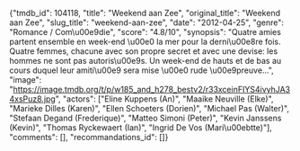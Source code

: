 {"tmdb_id": 104118, "title": "Weekend aan Zee", "original_title": "Weekend aan Zee", "slug_title": "weekend-aan-zee", "date": "2012-04-25", "genre": "Romance / Com\u00e9die", "score": "4.8/10", "synopsis": "Quatre amies partent ensemble en week-end \u00e0 la mer pour la derni\u00e8re fois. Quatre femmes, chacune avec son propre secret et avec une devise: les hommes ne sont pas autoris\u00e9s. Un week-end de hauts et de bas au cours duquel leur amiti\u00e9 sera mise \u00e0 rude \u00e9preuve...", "image": "https://image.tmdb.org/t/p/w185_and_h278_bestv2/r33xceinFIYS4ivyhJA34xsPuz8.jpg", "actors": ["Eline Kuppens (An)", "Maaike Neuville (Elke)", "Marieke Dilles (Karen)", "Ellen Schoeters (Dorien)", "Michael Pas (Walter)", "Stefaan Degand (Frederique)", "Matteo Simoni (Peter)", "Kevin Janssens (Kevin)", "Thomas Ryckewaert (Ian)", "Ingrid De Vos (Mari\u00ebtte)"], "comments": [], "recommandations_id": []}